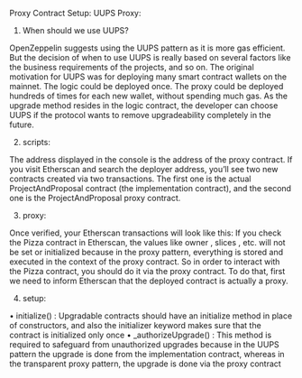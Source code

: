 Proxy Contract Setup: UUPS Proxy:

1. When should we use UUPS?

OpenZeppelin suggests using the UUPS pattern as it is more gas efficient. But the
decision of when to use UUPS is really based on several factors like the business
requirements of the projects, and so on.
The original motivation for UUPS was for deploying many smart contract wallets on the
mainnet. The logic could be deployed once. The proxy could be deployed hundreds of
times for each new wallet, without spending much gas.
As the upgrade method resides in the logic contract, the developer can choose UUPS if
the protocol wants to remove upgradeability completely in the future.

2. scripts:

The address displayed in the console is the address of the proxy contract. If you visit
Etherscan and search the deployer address, you’ll see two new contracts created via two
transactions. The first one is the actual ProjectAndProposal contract (the implementation contract),
and the second one is the ProjectAndProposal proxy contract.

3. proxy:

Once verified, your Etherscan transactions will look like this:
If you check the Pizza contract in Etherscan, the values like owner , slices , etc. will
not be set or initialized because in the proxy pattern, everything is stored and executed
in the context of the proxy contract.
So in order to interact with the Pizza contract, you should do it via the proxy contract.
To do that, first we need to inform Etherscan that the deployed contract is actually a
proxy.

4. setup:

• initialize() : Upgradable contracts should have an initialize method in
place of constructors, and also the initializer keyword makes sure that the
contract is initialized only once
• _authorizeUpgrade() : This method is required to safeguard from unauthorized
upgrades because in the UUPS pattern the upgrade is done from the
implementation contract, whereas in the transparent proxy pattern, the upgrade
is done via the proxy contract

